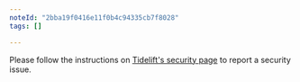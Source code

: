 ```yaml
---
noteId: "2bba19f0416e11f0b4c94335cb7f8028"
tags: []

---
```


Please follow the instructions on [Tidelift's security page](https://tidelift.com/docs/security) to report a security issue.
